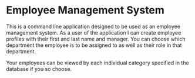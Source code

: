 # Employee Management System

This is a command line application designed to be used as an employee management system. As a user of the application I can create employee profiles with their first and last name and manager. You can choose which department the employee is to be assigned to as well as their role in that department.

Your employees can be viewed by each individual category specified in the database if you so choose. 
